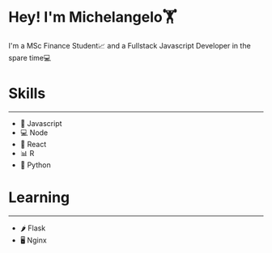 # Hey! I'm Michelangelo🏋️

I'm a MSc Finance Student📈 and a Fullstack Javascript Developer in the spare time💻

# Skills

---

- 🔄 Javascript
- 💻 Node
- 🎨 React
- 📊 R
- 🐍 Python

# Learning

---

- 🌶️ Flask
- 🖥️ Nginx
